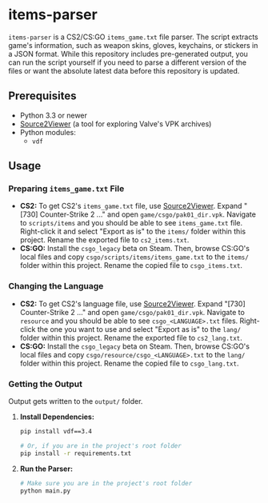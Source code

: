 # items-parser
`items-parser` is a CS2/CS:GO `items_game.txt` file parser. The script extracts game's information, such as weapon skins, gloves, keychains, or stickers in a JSON format. While this repository includes pre-generated output, you can run the script yourself if you need to parse a different version of the files or want the absolute latest data before this repository is updated.

## Prerequisites
- Python 3.3 or newer
- [Source2Viewer](https://valveresourceformat.github.io/) (a tool for exploring Valve's VPK archives)
- Python modules:
  - `vdf`

## Usage
### Preparing `items_game.txt` File
- **CS2:** To get CS2's `items_game.txt` file, use [Source2Viewer](https://valveresourceformat.github.io/). Expand "[730] Counter-Strike 2 ..." and open `game/csgo/pak01_dir.vpk`. Navigate to `scripts/items` and you should be able to see `items_game.txt` file. Right-click it and select "Export as is" to the `items/` folder within this project. Rename the exported file to `cs2_items.txt`.
- **CS:GO:** Install the `csgo_legacy` beta on Steam. Then, browse CS:GO's local files and copy `csgo/scripts/items/items_game.txt` to the `items/` folder within this project. Rename the copied file to `csgo_items.txt`.

### Changing the Language
- **CS2:** To get CS2's language file, use [Source2Viewer](https://valveresourceformat.github.io/). Expand "[730] Counter-Strike 2 ..." and open `game/csgo/pak01_dir.vpk`. Navigate to `resource` and you should be able to see `csgo_<LANGUAGE>.txt` files. Right-click the one you want to use and select "Export as is" to the `lang/` folder within this project. Rename the exported file to `cs2_lang.txt`.
- **CS:GO:** Install the `csgo_legacy` beta on Steam. Then, browse CS:GO's local files and copy `csgo/resource/csgo_<LANGUAGE>.txt` to the `lang/` folder within this project. Rename the copied file to `csgo_lang.txt`.

### Getting the Output
Output gets written to the `output/` folder.

1.  **Install Dependencies:**
    ```bash
    pip install vdf==3.4

    # Or, if you are in the project's root folder
    pip install -r requirements.txt
    ```

2.  **Run the Parser:**
    ```bash
    # Make sure you are in the project's root folder
    python main.py
    ```
